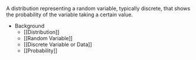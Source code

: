 A distribution representing a random variable, typically discrete, that shows the probability of the variable taking a certain value.

- Background
	- [[Distribution]]
	- [[Random Variable]]
	- [[Discrete Variable or Data]]
	- [[Probability]]
